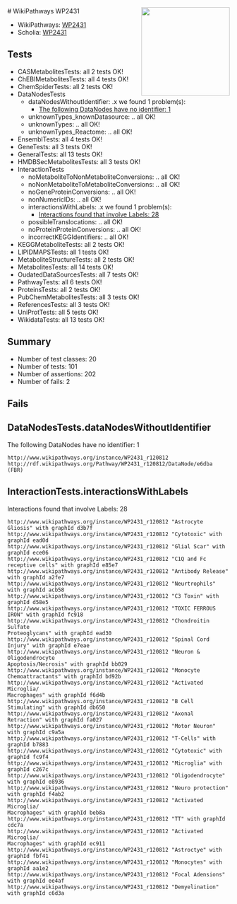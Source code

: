 <img style="float: right; width: 200px" src="https://upload.wikimedia.org/wikipedia/commons/thumb/8/83/Wplogo_with_text_500.png/640px-Wplogo_with_text_500.png" />
# WikiPathways WP2431

* WikiPathways: [WP2431](https://new.wikipathways.org/pathways/WP2431)
* Scholia: [WP2431](https://scholia.toolforge.org/wikipathways/WP2431)
## Tests
* CASMetabolitesTests: all 2 tests OK!
* ChEBIMetabolitesTests: all 4 tests OK!
* ChemSpiderTests: all 2 tests OK!
* DataNodesTests
    * dataNodesWithoutIdentifier: .x we found 1 problem(s):
        * [The following DataNodes have no identifier: 1](#d2d32fa0)
    * unknownTypes_knownDatasource: .. all OK!
    * unknownTypes: .. all OK!
    * unknownTypes_Reactome: .. all OK!
* EnsemblTests: all 4 tests OK!
* GeneTests: all 3 tests OK!
* GeneralTests: all 13 tests OK!
* HMDBSecMetabolitesTests: all 3 tests OK!
* InteractionTests
    * noMetaboliteToNonMetaboliteConversions: .. all OK!
    * noNonMetaboliteToMetaboliteConversions: .. all OK!
    * noGeneProteinConversions: .. all OK!
    * nonNumericIDs: .. all OK!
    * interactionsWithLabels: .x we found 1 problem(s):
        * [Interactions found that involve Labels: 28](#fe97a8df)
    * possibleTranslocations: .. all OK!
    * noProteinProteinConversions: .. all OK!
    * incorrectKEGGIdentifiers: .. all OK!
* KEGGMetaboliteTests: all 2 tests OK!
* LIPIDMAPSTests: all 1 tests OK!
* MetaboliteStructureTests: all 2 tests OK!
* MetabolitesTests: all 14 tests OK!
* OudatedDataSourcesTests: all 7 tests OK!
* PathwayTests: all 6 tests OK!
* ProteinsTests: all 2 tests OK!
* PubChemMetabolitesTests: all 3 tests OK!
* ReferencesTests: all 3 tests OK!
* UniProtTests: all 5 tests OK!
* WikidataTests: all 13 tests OK!


## Summary

* Number of test classes: 20
* Number of tests: 101
* Number of assertions: 202
* Number of fails: 2

## Fails

<a name="d2d32fa0" />

## DataNodesTests.dataNodesWithoutIdentifier

The following DataNodes have no identifier: 1
```
http://www.wikipathways.org/instance/WP2431_r120812 http://rdf.wikipathways.org/Pathway/WP2431_r120812/DataNode/e6dba (FBR)
```

<a name="fe97a8df" />

## InteractionTests.interactionsWithLabels

Interactions found that involve Labels: 28
```
http://www.wikipathways.org/instance/WP2431_r120812 "Astrocyte Gliosis" with graphId d3b7f
http://www.wikipathways.org/instance/WP2431_r120812 "Cytotoxic" with graphId ead0d
http://www.wikipathways.org/instance/WP2431_r120812 "Glial Scar" with graphId ece06
http://www.wikipathways.org/instance/WP2431_r120812 "C1Q and Fc receptive cells" with graphId e85e7
http://www.wikipathways.org/instance/WP2431_r120812 "Antibody Release" with graphId a2fe7
http://www.wikipathways.org/instance/WP2431_r120812 "Neurtrophils" with graphId acb58
http://www.wikipathways.org/instance/WP2431_r120812 "C3 Toxin" with graphId d58e5
http://www.wikipathways.org/instance/WP2431_r120812 "TOXIC FERROUS
IRON" with graphId fc918
http://www.wikipathways.org/instance/WP2431_r120812 "Chondroitin Sulfate 
Proteoglycans" with graphId ead30
http://www.wikipathways.org/instance/WP2431_r120812 "Spinal Cord 
Injury" with graphId e7eae
http://www.wikipathways.org/instance/WP2431_r120812 "Neuron & 
Oligodendrocyte
Apoptosis/Necrosis" with graphId bb029
http://www.wikipathways.org/instance/WP2431_r120812 "Monocyte Chemoattractants" with graphId bd92b
http://www.wikipathways.org/instance/WP2431_r120812 "Activated Microglia/
Macrophages" with graphId f6d4b
http://www.wikipathways.org/instance/WP2431_r120812 "B Cell Stimulating" with graphId db650
http://www.wikipathways.org/instance/WP2431_r120812 "Axonal Retraction" with graphId fa027
http://www.wikipathways.org/instance/WP2431_r120812 "Motor Neuron" with graphId c9a5a
http://www.wikipathways.org/instance/WP2431_r120812 "T-Cells" with graphId b7883
http://www.wikipathways.org/instance/WP2431_r120812 "Cytotoxic" with graphId fc9f4
http://www.wikipathways.org/instance/WP2431_r120812 "Microglia" with graphId c267c
http://www.wikipathways.org/instance/WP2431_r120812 "Oligodendrocyte" with graphId e8936
http://www.wikipathways.org/instance/WP2431_r120812 "Neuro protection" with graphId f4ab2
http://www.wikipathways.org/instance/WP2431_r120812 "Activated Microglia/
Macrophages" with graphId beb8a
http://www.wikipathways.org/instance/WP2431_r120812 "TT" with graphId cdc7a
http://www.wikipathways.org/instance/WP2431_r120812 "Activated Microglia/
Macrophages" with graphId ec911
http://www.wikipathways.org/instance/WP2431_r120812 "Astroctye" with graphId fbf41
http://www.wikipathways.org/instance/WP2431_r120812 "Monocytes" with graphId aa1e2
http://www.wikipathways.org/instance/WP2431_r120812 "Focal Adensions" with graphId ee4af
http://www.wikipathways.org/instance/WP2431_r120812 "Demyelination" with graphId c6d3a
```

